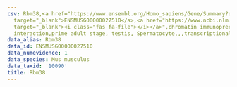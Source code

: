 ```yaml
---
csv: Rbm38,<a href="https://www.ensembl.org/Homo_sapiens/Gene/Summary?db=core;g=ENSMUSG00000027510"
  target="_blank">ENSMUSG00000027510</a>,<a href="https://www.ncbi.nlm.nih.gov/pubmed/25450459"
  target="_blank"><i class="fas fa-file"></i></a>",chromatin immunoprecipitation assay,direct
  interaction,prime adult stage, testis, Spermatocyte,,,transcriptional regulation,
data_alias: Rbm38
data_id: ENSMUSG00000027510
data_numevidence: 1
data_species: Mus musculus
data_taxid: '10090'
title: Rbm38
---
```

